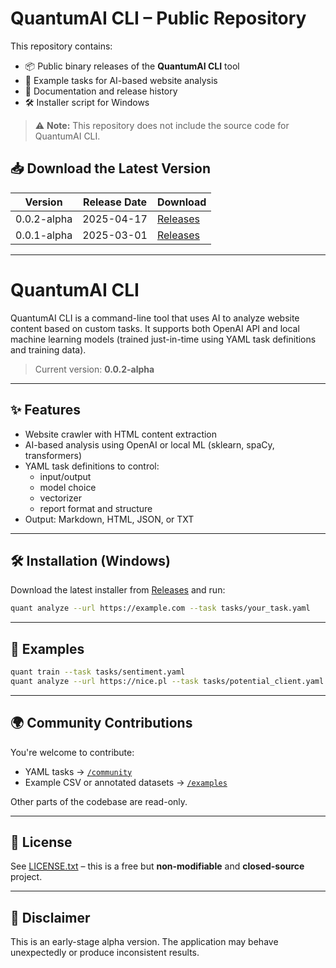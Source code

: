 # QuantumAI CLI – Public Repository

This repository contains:

- 📦 Public binary releases of the **QuantumAI CLI** tool
- 🧠 Example tasks for AI-based website analysis
- 📜 Documentation and release history
- 🛠 Installer script for Windows

> ⚠️ **Note:** This repository does not include the source code for QuantumAI CLI.

## 📥 Download the Latest Version

| Version       | Release Date | Download |
|---------------|--------------|----------|
| 0.0.2-alpha   | 2025-04-17   | [Releases](https://github.com/pietia28/quantumai-public/releases)
| 0.0.1-alpha   | 2025-03-01   | [Releases](https://github.com/pietia28/quantumai-public/releases)

---

# QuantumAI CLI

QuantumAI CLI is a command-line tool that uses AI to analyze website content based on custom tasks.
It supports both OpenAI API and local machine learning models (trained just-in-time using YAML task definitions and training data).

> Current version: **0.0.2-alpha**

---

## ✨ Features

- Website crawler with HTML content extraction
- AI-based analysis using OpenAI or local ML (sklearn, spaCy, transformers)
- YAML task definitions to control:
  - input/output
  - model choice
  - vectorizer
  - report format and structure
- Output: Markdown, HTML, JSON, or TXT

---

## 🛠 Installation (Windows)

Download the latest installer from [Releases](https://github.com/pietia28/quantumai-public/releases) and run:

```bash
quant analyze --url https://example.com --task tasks/your_task.yaml
```

---

## 🧪 Examples

```bash
quant train --task tasks/sentiment.yaml
quant analyze --url https://nice.pl --task tasks/potential_client.yaml --result-format markdown
```

---

## 🌍 Community Contributions

You're welcome to contribute:

- YAML tasks → [`/community`](./community/)
- Example CSV or annotated datasets → [`/examples`](./examples/)

Other parts of the codebase are read-only.

---

## 📄 License

See [LICENSE.txt](./LICENSE.txt) – this is a free but **non-modifiable** and **closed-source** project.

---

## 🚧 Disclaimer

This is an early-stage alpha version. The application may behave unexpectedly or produce inconsistent results.